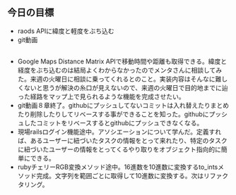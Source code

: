 ## 今日の目標
- raods APIに緯度と軽度をぶち込む
- git動画

## 
- Google Maps Distance Matrix APIで移動時間や距離も取得できる。緯度と経度をぶち込むのは結局よくわからなかったのでメンタさんに相談してみた。来週の火曜日に相談に乗ってくれるとのこと。実装内容はそんなに難しくないと思うが解決の糸口が見えないので、来週の火曜日で目的地までに辿った経路をマップ上で見られるような機能を完成させたい。
- git動画８章終了。githubにプッシュしてないコミットは入れ替えたりまとめたり削除したりしてリベースする事ができることを知った。githubにプッシュしたコミットをリベースするとgithubにプッシュできなくなる。
- 現場railsログイン機能途中。アソシエーションについて学んだ。定義すれば、あるユーザーに紐づいたタスクの情報をとって来れたり、特定のタスクに紐づいたユーザーの情報をとってくるやり取りをオブジェクト指向的に簡単にできる。
- rubyチェリーRGB変換メソッド途中。16進数を10進数に変換するto_intsメソッド完成。文字列を範囲ごとに取得して10進数に変換する。次はリファクタリング。